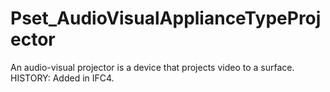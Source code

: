# Pset_AudioVisualApplianceTypeProjector

An audio-visual projector is a device that projects video to a surface. HISTORY: Added in IFC4.
